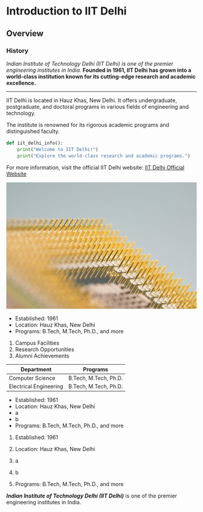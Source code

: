 
# Introduction to IIT Delhi
## Overview
### History

*Indian Institute of Technology Delhi (IIT Delhi) is one of the premier engineering institutes in India.*
**Founded in 1961, IIT Delhi has grown into a world-class institution known for its cutting-edge research and academic excellence.**

---

IIT Delhi is located in Hauz Khas, New Delhi. It offers undergraduate, postgraduate, and doctoral programs in various fields of engineering and technology.

The institute is renowned for its rigorous academic programs and distinguished faculty.

```python
def iit_delhi_info():
    print("Welcome to IIT Delhi!")
    print("Explore the world-class research and academic programs.")
```


For more information, visit the official IIT Delhi website: [IIT Delhi Official Website](https://www.iitd.ac.in)

![IMAGE](images/technology.jpg)


- Established: 1961
- Location: Hauz Khas, New Delhi
- Programs: B.Tech, M.Tech, Ph.D., and more


1. Campus Facilities 
2. Research Opportunities
3. Alumni Achievements


|Department | Programs |
|----------------------|----------------------|
|Computer Science | B.Tech, M.Tech, Ph.D. |
|Electrical Engineering | B.Tech, M.Tech, Ph.D. |


- Established: 1961
- Location: Hauz Khas, New Delhi
- a
- b
- Programs: B.Tech, M.Tech, Ph.D., and more



1. Established: 1961
2. Location: Hauz Khas, New Delhi

3. a
4. b
5. Programs: B.Tech, M.Tech, Ph.D., and more


**_Indian Institute of Technology Delhi (IIT Delhi)_** is one of the premier engineering institutes in India.


